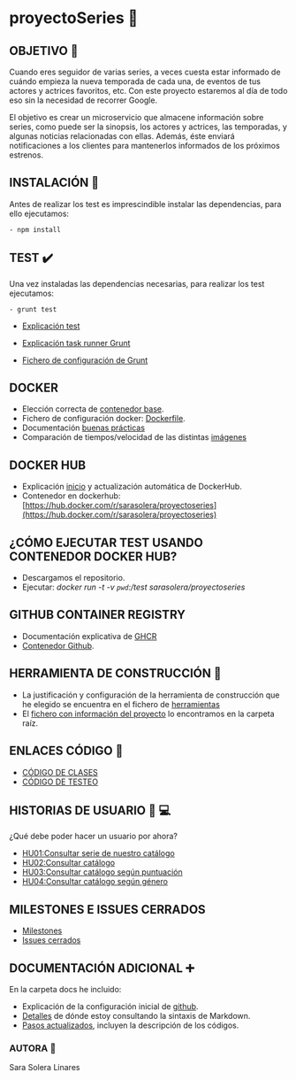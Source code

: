 # proyectoSeries :movie_camera:

## OBJETIVO  :dart:
Cuando eres seguidor de varias series, a veces cuesta estar informado de cuándo empieza la nueva temporada de cada una,  de eventos de tus actores y actrices favoritos, etc. Con este proyecto estaremos al día de todo eso sin la necesidad de recorrer Google.

El objetivo es crear un microservicio que almacene información sobre series, como puede ser la sinopsis, los actores y actrices, las temporadas, y algunas noticias relacionadas con ellas. Además, éste enviará notificaciones a los clientes para mantenerlos informados de los próximos estrenos.

## INSTALACIÓN :construction:
Antes de realizar los test es imprescindible instalar las dependencias, para ello ejecutamos:

    - npm install

## TEST :heavy_check_mark:
Una vez instaladas las dependencias necesarias, para realizar los test ejecutamos:

    - grunt test

- [Explicación test](https://github.com/sarasolera/proyectoSeries/blob/master/docs/jest.md)

- [Explicación task runner Grunt](https://github.com/sarasolera/proyectoSeries/blob/master/docs/task_runner.md)

- [Fichero de configuración de Grunt](https://github.com/sarasolera/proyectoSeries/blob/master/Gruntfile.js)



## DOCKER
 - Elección correcta de [contenedor base](https://github.com/sarasolera/proyectoSeries/blob/master/docs/contenedorBase.md).
 - Fichero de configuración docker: [Dockerfile](https://github.com/sarasolera/proyectoSeries/blob/master/Dockerfile).
 - Documentación [buenas prácticas](https://github.com/sarasolera/proyectoSeries/blob/master/docs/buenas_practicas.md)
 - Comparación de tiempos/velocidad de las distintas [imágenes](https://github.com/sarasolera/proyectoSeries/blob/master/docs/comparando_tiempos.md)

## DOCKER HUB
 - Explicación [inicio](https://github.com/sarasolera/proyectoSeries/blob/master/docs/docker_hub.md)  y actualización automática de DockerHub.
 - Contenedor en dockerhub: [https://hub.docker.com/r/sarasolera/proyectoseries](https://hub.docker.com/r/sarasolera/proyectoseries)

## ¿CÓMO EJECUTAR TEST USANDO CONTENEDOR DOCKER HUB?
 - Descargamos el repositorio.
 - Ejecutar:
    *docker run -t -v `pwd`:/test sarasolera/proyectoseries*

## GITHUB CONTAINER REGISTRY
 - Documentación explicativa de [GHCR](https://github.com/sarasolera/proyectoSeries/blob/master/docs/github_container_registry.md)
 - [Contenedor Github](https://github.com/users/sarasolera/packages/container/package/proyectoseries_github_registry).
## HERRAMIENTA DE CONSTRUCCIÓN :wrench:
 - La justificación y configuración de la herramienta de construcción que he elegido se encuentra en el fichero de [herramientas](https://github.com/sarasolera/proyectoSeries/blob/master/docs/herramientas.md)
 - El [fichero con información del proyecto](https://github.com/sarasolera/proyectoSeries/blob/master/package.json) lo encontramos en la carpeta raíz.

## ENLACES CÓDIGO :link:
- [CÓDIGO DE CLASES](https://github.com/sarasolera/proyectoSeries/tree/master/src)
- [CÓDIGO DE TESTEO](https://github.com/sarasolera/proyectoSeries/tree/master/tests)

## HISTORIAS DE USUARIO :boy: :computer:
¿Qué debe poder hacer un usuario por ahora?
 - [HU01:Consultar serie de nuestro catálogo](https://github.com/sarasolera/proyectoSeries/issues/7)
 - [HU02:Consultar catálogo](https://github.com/sarasolera/proyectoSeries/issues/18)
 - [HU03:Consultar catálogo según puntuación](https://github.com/sarasolera/proyectoSeries/issues/19)
 - [HU04:Consultar catálogo según género](https://github.com/sarasolera/proyectoSeries/issues/20)

## MILESTONES E ISSUES CERRADOS 
- [Milestones](https://github.com/sarasolera/proyectoSeries/milestones)
- [Issues cerrados](https://github.com/sarasolera/proyectoSeries/issues?q=is%3Aissue+is%3Aclosed) 

## DOCUMENTACIÓN ADICIONAL :heavy_plus_sign:
En la carpeta docs he incluido:
- Explicación de la configuración inicial de [github](https://github.com/sarasolera/proyectoSeries/blob/master/docs/inicio_git.md).
- [Detalles](https://github.com/sarasolera/proyectoSeries/blob/master/docs/md_manual.md) de dónde estoy consultando la sintaxis de Markdown.
- [Pasos actualizados](https://github.com/sarasolera/proyectoSeries/blob/master/docs/pasos.md), incluyen la descripción de los códigos.



### AUTORA :girl:
Sara Solera Linares